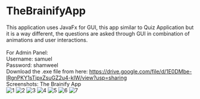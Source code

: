 # TheBrainifyApp
This application uses JavaFx for GUI, this app similar to Quiz Application but it is a way different, the questions are asked through GUI in combination of animations and user interactions.<br>
<br> For Admin Panel:<br>
Username: samuel <br>
Password: shamweel <br>
Download the .exe file from here: https://drive.google.com/file/d/1E0DMbe-lRgnPKY1sTipxZsuGZ2u4-kIW/view?usp=sharing
<br>Screenshots: The Brainify App<br>
![1](https://user-images.githubusercontent.com/34341190/43644277-db720f94-974b-11e8-99bb-43aecc00d6a3.jpg)
![2](https://user-images.githubusercontent.com/34341190/43644278-dc11a5ea-974b-11e8-94e3-588a369b5550.jpg)
![3](https://user-images.githubusercontent.com/34341190/43644282-dcb0cb52-974b-11e8-96e3-767513f9f510.jpg)
![4](https://user-images.githubusercontent.com/34341190/43644284-dd34b1e2-974b-11e8-9200-087f3336c82e.jpg)
![5](https://user-images.githubusercontent.com/34341190/43644286-ddfaa262-974b-11e8-8021-5db48a893c80.jpg)
![6](https://user-images.githubusercontent.com/34341190/43644288-de9be5aa-974b-11e8-902a-9a51ad888c63.jpg)
![7](https://user-images.githubusercontent.com/34341190/43644290-df28b80e-974b-11e8-8dc2-9b2b92c430df.jpg)

